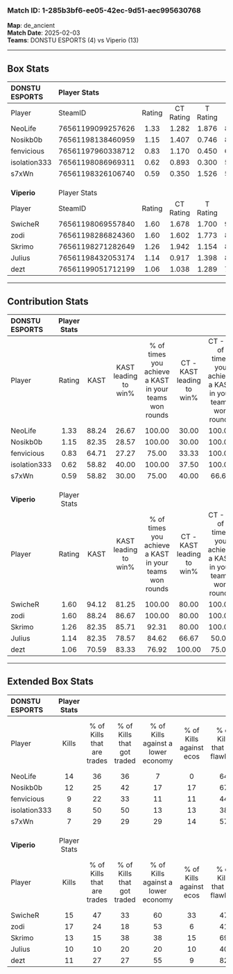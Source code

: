 ### Match ID: 1-285b3bf6-ee05-42ec-9d51-aec995630768  
**Map**: de_ancient  
**Match Date**: 2025-02-03  
**Teams**: DONSTU ESPORTS (4) vs Viperio (13)  

---  

## Box Stats  

| **DONSTU ESPORTS** | Player Stats      |        |           |          |       |       |       |         |        |      |     |
| :- | :- | :-: | :-: | :-: | :-: | :-: | :-: | :-: | :-: | :-: | :-: |
| Player             | SteamID           | Rating | CT Rating | T Rating | KAST  |  ADR  | Kills | Assists | Deaths | K/D  | HS% |
| NeoLife            | 76561199099257626 |  1.33  |   1.282   |  1.876   | 88.24 | 93.0  |  14   |    4    |   13   | 1.08 | 50  |
| Nosikb0b           | 76561198138460959 |  1.15  |   1.407   |  0.746   | 82.35 | 86.0  |  12   |    7    |   14   | 0.86 | 58  |
| fenvicious         | 76561197960338712 |  0.83  |   1.170   |  0.450   | 64.71 | 68.2  |   9   |    4    |   13   | 0.69 | 66  |
| isolation333       | 76561198086969311 |  0.62  |   0.893   |  0.300   | 58.82 | 38.3  |   8   |    2    |   13   | 0.62 | 50  |
| s7xWn              | 76561198326106740 |  0.59  |   0.350   |  1.526   | 58.82 | 44.7  |   7   |    2    |   13   | 0.54 | 57  |
|                    |                   |        |           |          |       |       |       |         |        |      |     |
|                    |                   |        |           |          |       |       |       |         |        |      |     |
|                    |                   |        |           |          |       |       |       |         |        |      |     |
| **Viperio**        | Player Stats      |        |           |          |       |       |       |         |        |      |     |
| Player             | SteamID           | Rating | CT Rating | T Rating | KAST  |  ADR  | Kills | Assists | Deaths | K/D  | HS% |
| SwicheR            | 76561198069557840 |  1.60  |   1.678   |  1.700   | 94.12 | 112.7 |  15   |    7    |   10   | 1.50 | 40  |
| zodi               | 76561198286824360 |  1.60  |   1.602   |  1.773   | 88.24 | 89.4  |  17   |    4    |   9    | 1.89 | 64  |
| Skrimo             | 76561198271282649 |  1.26  |   1.942   |  1.154   | 82.35 | 90.9  |  13   |    3    |   12   | 1.08 | 46  |
| JuIius             | 76561198432053174 |  1.14  |   0.917   |  1.398   | 82.35 | 54.8  |  10   |    8    |   8    | 1.25 | 60  |
| dezt               | 76561199051712199 |  1.06  |   1.038   |  1.289   | 70.59 | 76.1  |  11   |    4    |   11   | 1.00 | 45  |
---  

## Contribution Stats  

| **DONSTU ESPORTS** | Player Stats |       |                      |                                                        |                           |                                                             |                          |                                                            |
| :- | :-: | :-: | :-: | :-: | :-: | :-: | :-: | :-: |
| Player             |    Rating    | KAST  | KAST leading to win% | % of times you achieve a KAST in your teams won rounds | CT - KAST leading to win% | CT - % of times you achieve a KAST in your teams won rounds | T - KAST leading to win% | T - % of times you achieve a KAST in your teams won rounds |
| NeoLife            |     1.33     | 88.24 |        26.67         |                         100.00                         |           30.00           |                           100.00                            |          20.00           |                           100.00                           |
| Nosikb0b           |     1.15     | 82.35 |        28.57         |                         100.00                         |           30.00           |                           100.00                            |          25.00           |                           100.00                           |
| fenvicious         |     0.83     | 64.71 |        27.27         |                         75.00                          |           33.33           |                           100.00                            |           0.00           |                            0.00                            |
| isolation333       |     0.62     | 58.82 |        40.00         |                         100.00                         |           37.50           |                           100.00                            |          50.00           |                           100.00                           |
| s7xWn              |     0.59     | 58.82 |        30.00         |                         75.00                          |           40.00           |                            66.67                            |          20.00           |                           100.00                           |
|                    |              |       |                      |                                                        |                           |                                                             |                          |                                                            |
|                    |              |       |                      |                                                        |                           |                                                             |                          |                                                            |
|                    |              |       |                      |                                                        |                           |                                                             |                          |                                                            |
| **Viperio**        | Player Stats |       |                      |                                                        |                           |                                                             |                          |                                                            |
| Player             |    Rating    | KAST  | KAST leading to win% | % of times you achieve a KAST in your teams won rounds | CT - KAST leading to win% | CT - % of times you achieve a KAST in your teams won rounds | T - KAST leading to win% | T - % of times you achieve a KAST in your teams won rounds |
| SwicheR            |     1.60     | 94.12 |        81.25         |                         100.00                         |           80.00           |                           100.00                            |          81.82           |                           100.00                           |
| zodi               |     1.60     | 88.24 |        86.67         |                         100.00                         |           80.00           |                           100.00                            |          90.00           |                           100.00                           |
| Skrimo             |     1.26     | 82.35 |        85.71         |                         92.31                          |           80.00           |                           100.00                            |          88.89           |                           88.89                            |
| JuIius             |     1.14     | 82.35 |        78.57         |                         84.62                          |           66.67           |                            50.00                            |          81.82           |                           100.00                           |
| dezt               |     1.06     | 70.59 |        83.33         |                         76.92                          |          100.00           |                            75.00                            |          77.78           |                           77.78                            |
---  

## Extended Box Stats  

| **DONSTU ESPORTS** | Player Stats |                            |                            |                                    |                         |                              |                                 |        |                             |                                     |                          |                               |                            |
| :- | :-: | :-: | :-: | :-: | :-: | :-: | :-: | :-: | :-: | :-: | :-: | :-: | :-: |
| Player             |    Kills     | % of Kills that are trades | % of Kills that got traded | % of Kills against a lower economy | % of Kills against ecos | % of Kills that are flawless | % of Kills that are close duels | Deaths | % of Deaths that get traded | % of Deaths against a lower economy | % of Deaths against ecos | % of Deaths that are flawless | % of Deaths that are close |
| NeoLife            |      14      |             36             |             36             |                 7                  |            0            |              64              |                7                |   13   |             31              |                  8                  |            0             |              69               |             0              |
| Nosikb0b           |      12      |             25             |             42             |                 17                 |           17            |              67              |                0                |   14   |             21              |                 14                  |            7             |              57               |             0              |
| fenvicious         |      9       |             22             |             33             |                 11                 |           11            |              44              |               22                |   13   |             38              |                  8                  |            0             |              54               |             0              |
| isolation333       |      8       |             50             |             50             |                 13                 |           13            |              38              |               13                |   13   |             23              |                 15                  |            8             |              69               |             0              |
| s7xWn              |      7       |             29             |             29             |                 29                 |           14            |              57              |                0                |   13   |             23              |                  8                  |            0             |              38               |             0              |
|                    |              |                            |                            |                                    |                         |                              |                                 |        |                             |                                     |                          |                               |                            |
|                    |              |                            |                            |                                    |                         |                              |                                 |        |                             |                                     |                          |                               |                            |
|                    |              |                            |                            |                                    |                         |                              |                                 |        |                             |                                     |                          |                               |                            |
| **Viperio**        | Player Stats |                            |                            |                                    |                         |                              |                                 |        |                             |                                     |                          |                               |                            |
| Player             |    Kills     | % of Kills that are trades | % of Kills that got traded | % of Kills against a lower economy | % of Kills against ecos | % of Kills that are flawless | % of Kills that are close duels | Deaths | % of Deaths that get traded | % of Deaths against a lower economy | % of Deaths against ecos | % of Deaths that are flawless | % of Deaths that are close |
| SwicheR            |      15      |             47             |             33             |                 60                 |           33            |              47              |                0                |   10   |             30              |                 30                  |            10            |              50               |             10             |
| zodi               |      17      |             24             |             18             |                 53                 |            6            |              41              |                0                |   9    |             44              |                 22                  |            0             |              44               |             0              |
| Skrimo             |      13      |             15             |             38             |                 38                 |           15            |              69              |                0                |   12   |             33              |                 25                  |            17            |              50               |             17             |
| JuIius             |      10      |             10             |             20             |                 20                 |           10            |              40              |                0                |   8    |             38              |                 38                  |            13            |              75               |             0              |
| dezt               |      11      |             27             |             27             |                 55                 |            9            |              82              |                0                |   11   |             45              |                 27                  |            9             |              64               |             9              |
